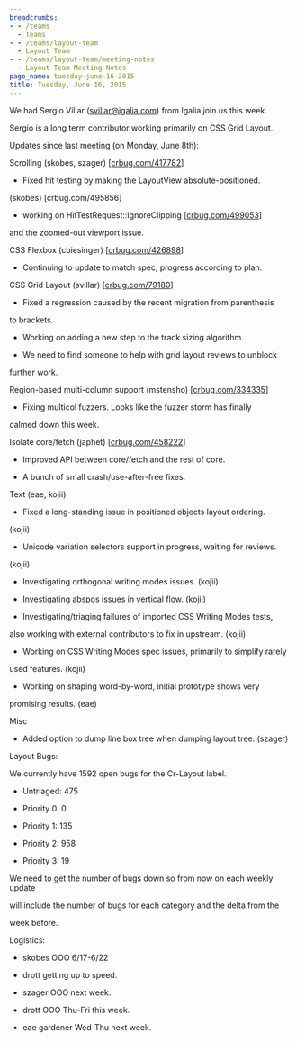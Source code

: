```yaml
---
breadcrumbs:
- - /teams
  - Teams
- - /teams/layout-team
  - Layout Team
- - /teams/layout-team/meeting-notes
  - Layout Team Meeting Notes
page_name: tuesday-june-16-2015
title: Tuesday, June 16, 2015
---
```


We had Sergio Villar (svillar@igalia.com) from Igalia join us this week.

Sergio is a long term contributor working primarily on CSS Grid Layout.

Updates since last meeting (on Monday, June 8th):

Scrolling (skobes, szager) \[[crbug.com/417782](http://crbug.com/417782)\]

- Fixed hit testing by making the LayoutView absolute-positioned.

(skobes) \[crbug.com/495856\]

- working on HitTestRequest::IgnoreClipping
\[[crbug.com/499053](http://crbug.com/499053)\]

and the zoomed-out viewport issue.

CSS Flexbox (cbiesinger) \[[crbug.com/426898](http://crbug.com/426898)\]

- Continuing to update to match spec, progress according to plan.

CSS Grid Layout (svillar) \[[crbug.com/79180](http://crbug.com/79180)\]

- Fixed a regression caused by the recent migration from parenthesis

to brackets.

- Working on adding a new step to the track sizing algorithm.

- We need to find someone to help with grid layout reviews to unblock

further work.

Region-based multi-column support (mstensho)
\[[crbug.com/334335](http://crbug.com/334335)\]

- Fixing multicol fuzzers. Looks like the fuzzer storm has finally

calmed down this week.

Isolate core/fetch (japhet) \[[crbug.com/458222](http://crbug.com/458222)\]

- Improved API between core/fetch and the rest of core.

- A bunch of small crash/use-after-free fixes.

Text (eae, kojii)

- Fixed a long-standing issue in positioned objects layout ordering.

(kojii)

- Unicode variation selectors support in progress, waiting for reviews.

(kojii)

- Investigating orthogonal writing modes issues. (kojii)

- Investigating abspos issues in vertical flow. (kojii)

- Investigating/triaging failures of imported CSS Writing Modes tests,

also working with external contributors to fix in upstream. (kojii)

- Working on CSS Writing Modes spec issues, primarily to simplify rarely

used features. (kojii)

- Working on shaping word-by-word, initial prototype shows very

promising results. (eae)

Misc

- Added option to dump line box tree when dumping layout tree. (szager)

Layout Bugs:

We currently have 1592 open bugs for the Cr-Layout label.

- Untriaged: 475

- Priority 0: 0

- Priority 1: 135

- Priority 2: 958

- Priority 3: 19

We need to get the number of bugs down so from now on each weekly update

will include the number of bugs for each category and the delta from the

week before.

Logistics:

- skobes OOO 6/17-6/22

- drott getting up to speed.

- szager OOO next week.

- drott OOO Thu-Fri this week.

- eae gardener Wed-Thu next week.